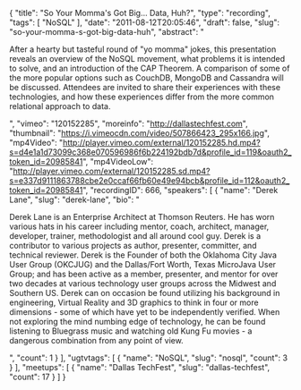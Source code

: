 {
  "title": "So Your Momma's Got Big... Data, Huh?",
  "type": "recording",
  "tags": [
    "NoSQL"
  ],
  "date": "2011-08-12T20:05:46",
  "draft": false,
  "slug": "so-your-momma-s-got-big-data-huh",
  "abstract": "<p>After a hearty but tasteful round of \"yo momma\" jokes, this presentation reveals an overview of the NoSQL movement, what problems it is intended to solve, and an introduction of the CAP Theorem. A comparison of some of the more popular options such as CouchDB, MongoDB and Cassandra will be discussed. Attendees are invited to share their experiences with these technologies, and how these experiences differ from the more common relational approach to data.</p>",
  "vimeo": "120152285",
  "moreinfo": "http://dallastechfest.com",
  "thumbnail": "https://i.vimeocdn.com/video/507866423_295x166.jpg",
  "mp4Video": "http://player.vimeo.com/external/120152285.hd.mp4?s=d4e1a1d73099c368e070596986f6b224192bdb7d&profile_id=119&oauth2_token_id=20985841",
  "mp4VideoLow": "http://player.vimeo.com/external/120152285.sd.mp4?s=e337d9111863788cbe2e0ccaf66fb60e49e94bcb&profile_id=112&oauth2_token_id=20985841",
  "recordingID": 666,
  "speakers": [
    {
      "name": "Derek Lane",
      "slug": "derek-lane",
      "bio": "<p>Derek Lane is an Enterprise Architect at Thomson Reuters. He has worn various hats in his career including mentor, coach, architect, manager, developer, trainer, methodologist and all around cool guy. Derek is a contributor to various projects as author, presenter, committer, and technical reviewer. Derek is the Founder of both the Oklahoma City Java User Group (OKCJUG) and the Dallas/Fort Worth, Texas MicroJava User Group; and has been active as a member, presenter, and mentor for over two decades at various technology user groups across the Midwest and Southern US. Derek can on occasion be found utilizing his background in engineering, Virtual Reality and 3D graphics to think in four or more dimensions - some of which have yet to be independently verified. When not exploring the mind numbing edge of technology, he can be found listening to Bluegrass music and watching old Kung Fu movies - a dangerous combination from any point of view.</p>",
      "count": 1
    }
  ],
  "ugtvtags": [
    {
      "name": "NoSQL",
      "slug": "nosql",
      "count": 3
    }
  ],
  "meetups": [
    {
      "name": "Dallas TechFest",
      "slug": "dallas-techfest",
      "count": 17
    }
  ]
}